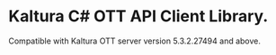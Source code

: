 # Kaltura C# OTT API Client Library.
Compatible with Kaltura OTT server version 5.3.2.27494 and above.
